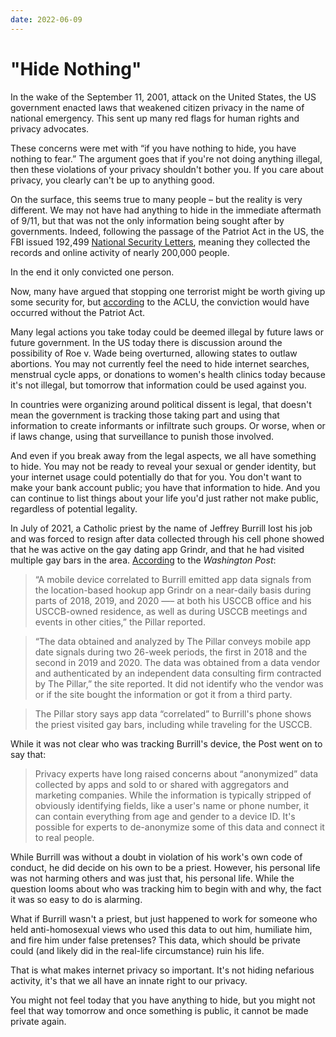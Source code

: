 ```yaml
---
date: 2022-06-09
---
```

# "Hide Nothing"

In the wake of the September 11, 2001, attack on the United States, the US government enacted laws that weakened citizen privacy in the name of national emergency. This sent up many red flags for human rights and privacy advocates.<!-- more -->

These concerns were met with “if you have nothing to hide, you have nothing to fear.” The argument goes that if you're not doing anything illegal, then these violations of your privacy shouldn't bother you. If you care about privacy, you clearly can't be up to anything good.

On the surface, this seems true to many people – but the reality is very different. We may not have had anything to hide in the immediate aftermath of 9/11, but that was not the only information being sought after by governments. Indeed, following the passage of the Patriot Act in the US, the FBI issued 192,499 [National Security Letters](https://www.aclu.org/other/national-security-letters), meaning they collected the records and online activity of nearly 200,000 people.

In the end it only convicted one person.

Now, many have argued that stopping one terrorist might be worth giving up some security for, but [according](https://www.aclu.org/issues/national-security/privacy-and-surveillance/surveillance-under-patriot-act) to the ACLU, the conviction would have occurred without the Patriot Act.

Many legal actions you take today could be deemed illegal by future laws or future government. In the US today there is discussion around the possibility of Roe v. Wade being overturned, allowing states to outlaw abortions. You may not currently feel the need to hide internet searches, menstrual cycle apps, or donations to women's health clinics today because it's not illegal, but tomorrow that information could be used against you.

In countries were organizing around political dissent is legal, that doesn't mean the government is tracking those taking part and using that information to create informants or infiltrate such groups. Or worse, when or if laws change, using that surveillance to punish those involved.

And even if you break away from the legal aspects, we all have something to hide. You may not be ready to reveal your sexual or gender identity, but your internet usage could potentially do that for you. You don't want to make your bank account public; you have that information to hide. And you can continue to list things about your life you'd just rather not make public, regardless of potential legality.

In July of 2021, a Catholic priest by the name of Jeffrey Burrill lost his job and was forced to resign after data collected through his cell phone showed that he was active on the gay dating app Grindr, and that he had visited multiple gay bars in the area. [According](https://www.washingtonpost.com/religion/2021/07/20/bishop-misconduct-resign-burrill/) to the *Washington Post*:

> “A mobile device correlated to Burrill emitted app data signals from the location-based hookup app Grindr on a near-daily basis during parts of 2018, 2019, and 2020 —– at both his USCCB office and his USCCB-owned residence, as well as during USCCB meetings and events in other cities,” the Pillar reported.

> “The data obtained and analyzed by The Pillar conveys mobile app date signals during two 26-week periods, the first in 2018 and the second in 2019 and 2020. The data was obtained from a data vendor and authenticated by an independent data consulting firm contracted by The Pillar,” the site reported. It did not identify who the vendor was or if the site bought the information or got it from a third party.

> The Pillar story says app data “correlated” to Burrill's phone shows the priest visited gay bars, including while traveling for the USCCB.

While it was not clear who was tracking Burrill's device, the Post went on to say that:

> Privacy experts have long raised concerns about “anonymized” data collected by apps and sold to or shared with aggregators and marketing companies. While the information is typically stripped of obviously identifying fields, like a user's name or phone number, it can contain everything from age and gender to a device ID. It's possible for experts to de-anonymize some of this data and connect it to real people.

While Burrill was without a doubt in violation of his work's own code of conduct, he did decide on his own to be a priest. However, his personal life was not harming others and was just that, his personal life. While the question looms about who was tracking him to begin with and why, the fact it was so easy to do is alarming.

What if Burrill wasn't a priest, but just happened to work for someone who held anti-homosexual views who used this data to out him, humiliate him, and fire him under false pretenses? This data, which should be private could (and likely did in the real-life circumstance) ruin his life.

That is what makes internet privacy so important. It's not hiding nefarious activity, it's that we all have an innate right to our privacy.

You might not feel today that you have anything to hide, but you might not feel that way tomorrow and once something is public, it cannot be made private again.
